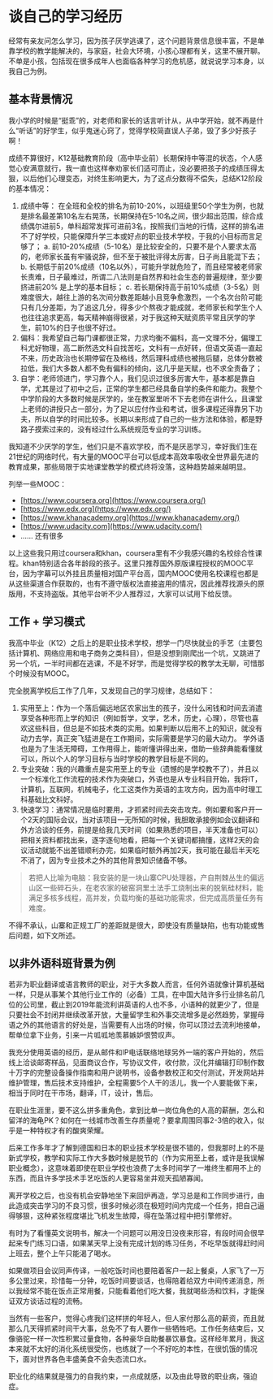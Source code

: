 # 谈自己的学习经历

经常有亲友问怎么学习，因为孩子厌学逃课了，这个问题背景信息很丰富，不是单靠学校的教学能解决的，与家庭，社会大环境，小孩心理都有关，这里不展开聊。不单是小孩，包括现在很多成年人也面临各种学习的危机感，就说说学习本身，以我自己为例。

## **基本背景情况**

我小学的时候是“挺乖”的，对老师和家长的话言听计从，从中学开始，就不再是什么“听话”的好学生，似乎鬼迷心窍了，觉得学校简直误人子弟，毁了多少好孩子啊！

成绩不算很好，K12基础教育阶段（高中毕业前）长期保持中等混的状态，个人感觉心安满意就行，我一直也这样奉劝家长们适可而止，没必要把孩子的成绩压得太狠，以后他们心理变态，对终生影响更大，为了这点分数得不偿失，总结K12阶段的基本情况：

1. 成绩中等： 在全班和全校的排名为前10-20%，以班级里50个学生为例，也就是排名最差第10名左右晃荡，长期保持在5-10名之间，很少超出范围，综合成绩偶尔进前5，单科超常发挥可进前3名，按照我们当地的行情，这样的排名进不了好学校，只能保障升学三本或好点的职业技术学校，于我的小目标而言足够了； a. 前10-20%成绩（5-10名）是比较安全的，只要不是个人要求太高的，老师家长虽有牢骚说辞，但不至于被批评得太厉害，日子尚且能混下去； b. 长期低于前20%成绩（10名以外），可能升学就危险了，而且经常被老师家长责难，日子最难过，所谓二八法则是自然界和社会生态的普遍规律，至少要挤进前20% 是上学的基本目标； c. 若长期保持高于前10%成绩（3-5名）则难度很大，越往上游的名次间分数差距越小且竞争愈激烈，一个名次台阶可能只有几分差距，为了追这几分，得多少个熬夜才能成就，老师家长和学生个人也往往追求更高，每天精神崩得很紧，对于我这种天赋资质平常且厌学的学生，前10%的日子也很不好过。
2. 偏科：我希望自己每门课都很正常，力求均衡不偏科，高一文理不分，偏理工科尤好物理，高二断然选文科自找苦吃，文科有一点好转，但语文英语一直起不来，历史政治也长期停留在及格线，然后理科成绩也被拖后腿，总体分数被拉低，我们大多数人都不免有偏科的倾向，这几乎是天赋，也不求全责备了；
3. 自学：老师领进门，学习靠个人，我们见识过很多厉害大牛，基本都是靠自学，尤其是过了初中之后，正常的学生都已经具备自学的条件和能力。我整个中学阶段的大多数时候是厌学的，坐在教室里听不下去老师在讲什么，且课堂上老师的讲授只占一部分，为了足以应付作业和考试，很多课程还得靠另下功夫，所以自学的时间比较多。长期以来形成了自己的一些方法和体验，都是野路子摸索过来的，没有经过什么系统规范专业的学习训练。

我知道不少厌学的学生，他们只是不喜欢学校，而不是厌恶学习，幸好我们生在21世纪的网络时代，有大量的MOOC平台可以低成本高效率吸收全世界最先进的教育成果，那些局限于实地课堂教学的模式终将没落，这种趋势越来越明显。

列举一些MOOC：

* [https://www.coursera.org](https://www.coursera.org/)
* [https://www.edx.org](https://www.edx.org/)
* [https://www.khanacademy.org](https://www.khanacademy.org/)
* [https://www.udacity.com](https://www.udacity.com/)
* …… 还有很多

以上这些我只用过coursera和khan，coursera里有不少我感兴趣的名校综合性课程。khan特别适合各年龄段的孩子。这里只推荐国外原版课程授权的MOOC平台，因为字幕可以外挂且质量相对国产平台高，国内MOOC使用名校课程也都是从这些渠道合作获取的，也有不遵守版权法直接盗用的情况，因此推荐找源头的原版用，不支持盗版。其他平台听不少人推荐过，大家可以试用下给反馈。  


## 工作 + 学习模式

我高中毕业（K12）之后上的是职业技术学校，想学一门尽快就业的手艺（主要包括计算机、网络应用和电子商务之类科目），但是没想到刚爬出一个坑，又跳进了另一个坑，一半时间都在逃课，不是不好学，而是觉得学校的教学太无聊，可惜那个时候没有MOOC。

完全脱离学校后工作了几年，又发现自己的学习规律，总结如下：

1. 实用至上：作为一个落后偏远地区农家出生的孩子，没什么闲钱和时间去消遣享受各种形而上学的知识（例如哲学，文学，艺术，历史，心理），尽管也喜欢这些科目，但总是不如技术类的实用。如果判断以后用不上的知识，就没有动力去学，真正突飞猛进是在工作期间，实际需要是学习的最大动力。 学外语也是为了生活无障碍，工作用得上，能听懂讲得出来，借助一些辞典能看懂就可以，所以个人的学习目标与当时学校的教学目标是不同的。
2. 专业突破：我的兴趣重点是实用至上的专业（遗憾的是学校教不了），并且以一个标准化工作流程的技术作为突破口，外语也是从专业科目开始，我将IT，计算机，互联网，机械电子，化工这类作为英语的主攻方向，因为高中时理工科基础比文科好。
3. 快速学习：通常情况是临时要用，才抓紧时间去突击攻克。例如要和客户开一个2天的国际会议，当对该项目一无所知的时候，我胆敢承接例如会议翻译和外方洽谈的任务，前提是给我几天时间（如果熟悉的项目，半天准备也可以）把相关资料都找出来，逐字逐句地看，把每一个关键词都搞懂，这样2天的会议活动就能不出差错顺利办完，如果临时额外再加2天，我可能在最后半天吃不消了，因为专业技术之外的其他背景知识储备不够。

> 若把人比喻为电脑：我安装的是一块山寨CPU处理器，产自荆棘丛生的偏远山区一些碎石头，在老农家的破窑洞里土法手工烧制出来的脱氧硅材料，能满足多核多线程，高并发，负载均衡的基础功能需求，但完成高质量任务有难度。

不得不承认，山寨和正规工厂的差距就是很大，即使没有质量缺陷，也有功能或售后问题，如下文所述。

## 以非外语科班背景为例

若非为职业翻译或语言教师的职业，对于大多数人而言，任何外语就像计算机基础一样，只是从事某个其他行业工作的（必备）工具，在中国大陆许多行业排名前几位的公司里，截止到2019年能流利讲英语的人也不多，小语种的就更少了，但是只要社会不封闭并继续改革开放，大量留学生和外事交流增多是必然趋势，掌握母语之外的其他语言的好处是，当需要有人出场的时候，你可以顶过去流利地接单，帮单位拿下业务，引来一片呱呱地羡慕嫉妒恨赞叹声。

我充分使用英语的经历，是从邮件和IP电话联络地球另外一端的客户开始的，然后线上洽谈邮寄样品，见面商议合作，写协议文件，收付款，汉化并编辑打印制作数十万字的完整设备操作指南和用户说明书，设备参数校正和交付测试，开发网站并维护管理，售后技术支持维护，全程需要5个人干的活儿，我一个人要能做下来，相当于同时在干市场，翻译，IT，设计，售后。

在职业生涯里，要不这么拼多重角色，拿到比单一岗位角色的人高的薪酬，怎么和留洋的海龟PK？如何在一线城市改善生存质量呢？要拿周围同事2-3倍的收入，似乎是一种特权才有的酸爽荣耀。

后来工作多年才了解到德国和日本的职业技术学校是很不错的，但我那时上的不是新式学校，教学和实际工作大多数时候是脱节的（作为实用至上者，或许是我误解职业概念），这意味着即使在职业学校也浪费了太多时间学了一堆终生都用不上的东西，而且许多学技术手艺吃饭的人更容易坐井观天孤陋寡闻。

离开学校之后，也没有机会安静地坐下来回炉再造，学习总是和工作同步进行，由此造成突击学习的不良习惯，很多时候必须在极短时间内完成一个任务，把自己逼得够狠，这种紧张程度堪比飞机发生故障，得在坠落过程中把引擎修好。

有时为了看懂英文说明书，解决一个问题可以用没日没夜来形容，有段时间会很早起来专门练习口语，如果某天早上没有完成计划的练习任务，不吃早饭就得赶时间上班去，整个上午只能渴了喝水。

如果做项目会议同声传译，一般吃饭时间也要陪着客户一起上餐桌，人家飞了一万多公里过来，珍惜每一分钟，吃饭时间要谈话，也得陪着给双方中间传递消息，所以我经常不能在饭点正常用餐，只能看着他们吃大餐，我就喝些汤和饮料，才能保证双方谈话过程的流畅。

当然有一些客户，觉得心疼我们这样拼的年轻人，但人家付那么高的薪资，而且就那么几天得抓紧时间干大事，总免不了有人要作一些牺牲吧。工作任务结束后，又像骆驼一样一次性积累过量食物，各种豪华自助餐暴饮暴食。这样经年累月，我这本来就不太好的消化系统很受伤，也练就了一个不好吃的本性，在很饥饿的情况下，面对世界各色丰盛美食不会失态流口水。

职业化的结果就是强力的自我约束，一点成就感，以及由此导致的职业病，强迫症。

